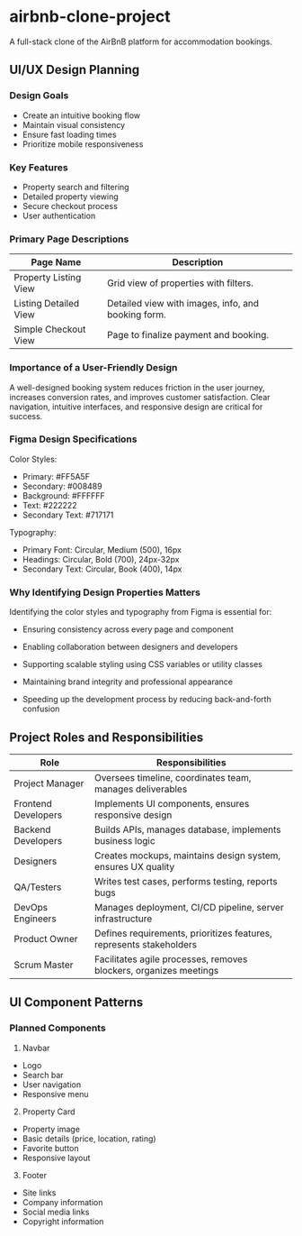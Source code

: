 # airbnb-clone-project
A full-stack clone of the AirBnB platform for accommodation bookings.
## UI/UX Design Planning

### Design Goals
- Create an intuitive booking flow
- Maintain visual consistency
- Ensure fast loading times
- Prioritize mobile responsiveness

### Key Features
- Property search and filtering
- Detailed property viewing
- Secure checkout process
- User authentication

### Primary Page Descriptions

| Page Name               | Description                                                                 |
|-------------------------|------------------------------------------------------------------------------|
| Property Listing View   | Grid view of properties with filters.                                       |
| Listing Detailed View   | Detailed view with images, info, and booking form.                          |
| Simple Checkout View    | Page to finalize payment and booking.                                       |

### Importance of a User-Friendly Design

A well-designed booking system reduces friction in the user journey, increases conversion rates, and improves customer satisfaction. Clear navigation, intuitive interfaces, and responsive design are critical for success.
  
### Figma Design Specifications

 Color Styles:

- Primary: #FF5A5F
- Secondary: #008489
- Background: #FFFFFF
- Text: #222222
- Secondary Text: #717171

 Typography:

- Primary Font: Circular, Medium (500), 16px
- Headings: Circular, Bold (700), 24px-32px
- Secondary Text: Circular, Book (400), 14px

### Why Identifying Design Properties Matters

Identifying the color styles and typography from Figma is essential for:

- Ensuring consistency across every page and component

- Enabling collaboration between designers and developers

- Supporting scalable styling using CSS variables or utility classes

- Maintaining brand integrity and professional appearance

- Speeding up the development process by reducing back-and-forth confusion

 ## Project Roles and Responsibilities
|Role                     |	Responsibilities                                                             |
|-------------------------|------------------------------------------------------------------------------|
|Project Manager	        | Oversees timeline, coordinates team, manages deliverables                    |
|Frontend Developers	    | Implements UI components, ensures responsive design                          |
|Backend Developers	      | Builds APIs, manages database, implements business logic                     |
|Designers	              | Creates mockups, maintains design system, ensures UX quality                 |
|QA/Testers              	| Writes test cases, performs testing, reports bugs                            |
|DevOps Engineers	        | Manages deployment, CI/CD pipeline, server infrastructure                    |
|Product Owner	          | Defines requirements, prioritizes features, represents stakeholders          |
|Scrum Master	            | Facilitates agile processes, removes blockers, organizes meetings            |

## UI Component Patterns
### Planned Components

1. Navbar

- Logo
- Search bar
- User navigation
- Responsive menu

2. Property Card

- Property image
- Basic details (price, location, rating)
- Favorite button
- Responsive layout

3. Footer

- Site links
- Company information
- Social media links
- Copyright information
